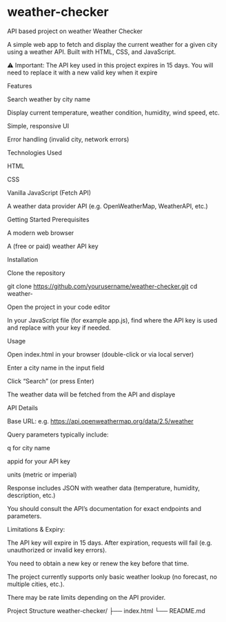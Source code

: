 # weather-checker
API based project on weather Weather Checker

A simple web app to fetch and display the current weather for a given city using a weather API. Built with HTML, CSS, and JavaScript.

⚠️ Important: The API key used in this project expires in 15 days. You will need to replace it with a new valid key when it expire

Features

Search weather by city name

Display current temperature, weather condition, humidity, wind speed, etc.

Simple, responsive UI

Error handling (invalid city, network errors)

Technologies Used

HTML

CSS

Vanilla JavaScript (Fetch API)

A weather data provider API (e.g. OpenWeatherMap, WeatherAPI, etc.)

Getting Started
Prerequisites

A modern web browser

A (free or paid) weather API key

Installation

Clone the repository

git clone https://github.com/yourusername/weather-checker.git
cd weather-

Open the project in your code editor

In your JavaScript file (for example app.js), find where the API key is used and replace with your key if needed.

Usage

Open index.html in your browser (double-click or via local server)

Enter a city name in the input field

Click “Search” (or press Enter)

The weather data will be fetched from the API and displaye

API Details

Base URL: e.g. https://api.openweathermap.org/data/2.5/weather

Query parameters typically include:

q for city name

appid for your API key

units (metric or imperial)

Response includes JSON with weather data (temperature, humidity, description, etc.)

You should consult the API’s documentation for exact endpoints and parameters.

Limitations & Expiry:

The API key will expire in 15 days. After expiration, requests will fail (e.g. unauthorized or invalid key errors).

You need to obtain a new key or renew the key before that time.

The project currently supports only basic weather lookup (no forecast, no multiple cities, etc.).

There may be rate limits depending on the API provider.

Project Structure
weather-checker/
├── index.html
└── README.md
